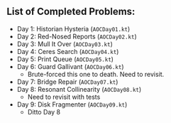 ## List of Completed Problems:
- Day 1: Historian Hysteria (`AOCDay01.kt`)
- Day 2: Red-Nosed Reports (`AOCDay02.kt`)
- Day 3: Mull It Over (`AOCDay03.kt`)
- Day 4: Ceres Search (`AOCDay04.kt`)
- Day 5: Print Queue (`AOCDay05.kt`)
- Day 6: Guard Gallivant (`AOCDay06.kt`)
  - Brute-forced this one to death. Need to revisit.
- Day 7: Bridge Repair (`AOCDay07.kt`)
- Day 8: Resonant Collinearity (`AOCDay08.kt`)
  - Need to revisit with tests
- Day 9: Disk Fragmenter (`AOCDay09.kt`)
  - Ditto Day 8
